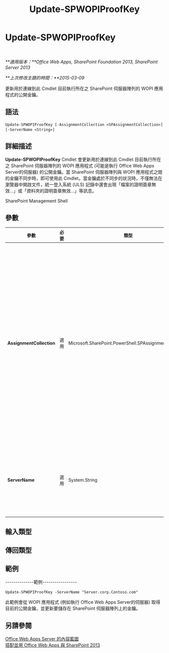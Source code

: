 ﻿---
title: Update-SPWOPIProofKey
TOCTitle: Update-SPWOPIProofKey
ms:assetid: fe7f3a87-082e-4a43-a5f3-7be41d8e91a3
ms:mtpsurl: https://technet.microsoft.com/zh-tw/library/JJ219460(v=office.15)
ms:contentKeyID: 49565166
ms.date: 12/22/2017
mtps_version: v=office.15
ms.translationtype: HT
---

# Update-SPWOPIProofKey

 

_**適用版本：**Office Web Apps, SharePoint Foundation 2013, SharePoint Server 2013_

_**上次修改主題的時間：**2015-03-09_

更新用於連線到此 Cmdlet 目前執行所在之 SharePoint 伺服器陣列的 WOPI 應用程式的公開金鑰。

## 語法

    Update-SPWOPIProofKey [-AssignmentCollection <SPAssignmentCollection>] [-ServerName <String>]

## 詳細描述

**Update-SPWOPIProofKey** Cmdlet 會更新用於連線到此 Cmdlet 目前執行所在之 SharePoint 伺服器陣列的 WOPI 應用程式 (可能是執行 Office Web Apps Server的伺服器) 的公開金鑰。當 SharePoint 伺服器陣列與 WOPI 應用程式之間的金鑰不同步時，即可使用此 Cmdlet。當金鑰處於不同步的狀況時，不僅無法在瀏覽器中開啟文件，統一登入系統 (ULS) 記錄中還會出現「檔案的證明簽章無效...」或「資料夾的證明簽章無效...」等訊息。

SharePoint Management Shell

## 參數


<table>
<colgroup>
<col style="width: 25%" />
<col style="width: 25%" />
<col style="width: 25%" />
<col style="width: 25%" />
</colgroup>
<thead>
<tr class="header">
<th>參數</th>
<th>必要</th>
<th>類型</th>
<th>說明</th>
</tr>
</thead>
<tbody>
<tr class="odd">
<td><p><strong>AssignmentCollection</strong></p></td>
<td><p>選用</p></td>
<td><p>Microsoft.SharePoint.PowerShell.SPAssignmentCollection</p></td>
<td><p>以適當處理方式來管理物件。例如使用 <strong>SPWeb</strong> 或 <strong>SPSite</strong> 物件時可能會使用大量記憶體，在 Windows PowerShell 指令碼中使用這些物件時需要適當的記憶體管理。透過使用 <strong>SPAssignment</strong> 物件，您可以在物件需要用來釋放記憶體時，將物件指派給變數及捨棄物件。使用 <strong>SPWeb</strong>、<strong>SPSite</strong> 或 <strong>SPSiteAdministration</strong> 物件時，如果不使用指派集合或 <strong>Global</strong> 參數，則物件會自動遭到捨棄。</p>
<div class="alert">
<table>
<thead>
<tr class="header">
<th><img src="images/JJ219452.note(Office.15).gif" title="注意事項" alt="注意事項" /><strong>附註：</strong></th>
</tr>
</thead>
<tbody>
<tr class="odd">
<td>使用 <strong>Global</strong> 參數時，所有物件都會都包含在全域存放區。如果物件不會立即使用，或使用 <strong>Stop-SPAssignment</strong> 命令加以捨棄，則會發生記憶體不足的狀況。</td>
</tr>
</tbody>
</table>

</div></td>
</tr>
<tr class="even">
<td><p><strong>ServerName</strong></p></td>
<td><p>選用</p></td>
<td><p>System.String</p></td>
<td><p>指定 WOPI 應用程式取得金鑰來源。此來源或許是執行 Office Web Apps Server的伺服器。若缺少此參數，所有 WOPI 應用程式用於連線至目前之 SharePoint 伺服器陣列的公用金鑰皆會更新。</p></td>
</tr>
</tbody>
</table>


## 輸入類型

## 傳回類型

## 範例

\--------------範例-----------------

    Update-SPWOPIProofKey -ServerName "Server.corp.Contoso.com"

此範例會從 WOPI 應用程式 (例如執行 Office Web Apps Server的伺服器) 取得目前的公開金鑰，並更新要儲存在 SharePoint 伺服器陣列上的金鑰。

## 另請參閱


[Office Web Apps Server 的內容藍圖](content-roadmap-for-office-web-apps-server.md)  
[搭配並用 Office Web Apps 與 SharePoint 2013](use-office-web-apps-with-sharepoint-2013.md)

